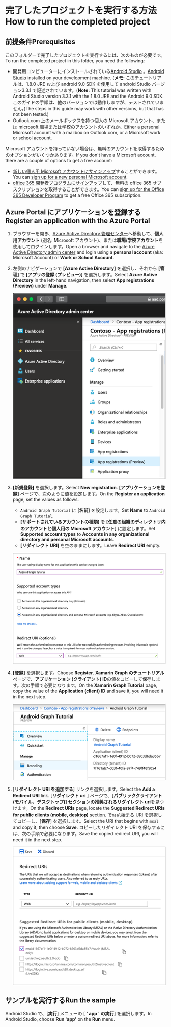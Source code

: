 # <a name="how-to-run-the-completed-project"></a><span data-ttu-id="8f910-101">完了したプロジェクトを実行する方法</span><span class="sxs-lookup"><span data-stu-id="8f910-101">How to run the completed project</span></span>

## <a name="prerequisites"></a><span data-ttu-id="8f910-102">前提条件</span><span class="sxs-lookup"><span data-stu-id="8f910-102">Prerequisites</span></span>

<span data-ttu-id="8f910-103">このフォルダーで完了したプロジェクトを実行するには、次のものが必要です。</span><span class="sxs-lookup"><span data-stu-id="8f910-103">To run the completed project in this folder, you need the following:</span></span>

- <span data-ttu-id="8f910-104">開発用コンピューターにインストールされている[Android Studio](https://developer.android.com/studio/) 。</span><span class="sxs-lookup"><span data-stu-id="8f910-104">[Android Studio](https://developer.android.com/studio/) installed on your development machine.</span></span> <span data-ttu-id="8f910-105">(**メモ:** このチュートリアルは、1.8.0 JRE および android 9.0 SDK を使用して android Studio バージョン3.3.1 で記述されています。</span><span class="sxs-lookup"><span data-stu-id="8f910-105">(**Note:** This tutorial was written with Android Studio version 3.3.1 with the 1.8.0 JRE and the Android 9.0 SDK.</span></span> <span data-ttu-id="8f910-106">このガイドの手順は、他のバージョンでは動作しますが、テストされていません。)</span><span class="sxs-lookup"><span data-stu-id="8f910-106">The steps in this guide may work with other versions, but that has not been tested.)</span></span>
- <span data-ttu-id="8f910-107">Outlook.com 上のメールボックスを持つ個人の Microsoft アカウント、または microsoft 職場または学校のアカウントのいずれか。</span><span class="sxs-lookup"><span data-stu-id="8f910-107">Either a personal Microsoft account with a mailbox on Outlook.com, or a Microsoft work or school account.</span></span>

<span data-ttu-id="8f910-108">Microsoft アカウントを持っていない場合は、無料のアカウントを取得するためのオプションがいくつかあります。</span><span class="sxs-lookup"><span data-stu-id="8f910-108">If you don't have a Microsoft account, there are a couple of options to get a free account:</span></span>

- <span data-ttu-id="8f910-109">[新しい個人用 Microsoft アカウントにサインアップ](https://signup.live.com/signup?wa=wsignin1.0&rpsnv=12&ct=1454618383&rver=6.4.6456.0&wp=MBI_SSL_SHARED&wreply=https://mail.live.com/default.aspx&id=64855&cbcxt=mai&bk=1454618383&uiflavor=web&uaid=b213a65b4fdc484382b6622b3ecaa547&mkt=E-US&lc=1033&lic=1)することができます。</span><span class="sxs-lookup"><span data-stu-id="8f910-109">You can [sign up for a new personal Microsoft account](https://signup.live.com/signup?wa=wsignin1.0&rpsnv=12&ct=1454618383&rver=6.4.6456.0&wp=MBI_SSL_SHARED&wreply=https://mail.live.com/default.aspx&id=64855&cbcxt=mai&bk=1454618383&uiflavor=web&uaid=b213a65b4fdc484382b6622b3ecaa547&mkt=E-US&lc=1033&lic=1).</span></span>
- <span data-ttu-id="8f910-110">[office 365 開発者プログラムにサインアップ](https://developer.microsoft.com/office/dev-program)して、無料の office 365 サブスクリプションを取得することができます。</span><span class="sxs-lookup"><span data-stu-id="8f910-110">You can [sign up for the Office 365 Developer Program](https://developer.microsoft.com/office/dev-program) to get a free Office 365 subscription.</span></span>

## <a name="register-an-application-with-the-azure-portal"></a><span data-ttu-id="8f910-111">Azure Portal にアプリケーションを登録する</span><span class="sxs-lookup"><span data-stu-id="8f910-111">Register an application with the Azure Portal</span></span>

1. <span data-ttu-id="8f910-112">ブラウザーを開き、[Azure Active Directory 管理センター](https://aad.portal.azure.com)へ移動して、**個人用アカウント** (別名: Microsoft アカウント)、または**職場/学校アカウント**を使用してログインします。</span><span class="sxs-lookup"><span data-stu-id="8f910-112">Open a browser and navigate to the [Azure Active Directory admin center](https://aad.portal.azure.com) and login using a **personal account** (aka: Microsoft Account) or **Work or School Account**.</span></span>

1. <span data-ttu-id="8f910-113">左側のナビゲーションで **[Azure Active Directory]** を選択し、それから **[管理]** で **[アプリの登録 (プレビュー)]** を選択します。</span><span class="sxs-lookup"><span data-stu-id="8f910-113">Select **Azure Active Directory** in the left-hand navigation, then select **App registrations (Preview)** under **Manage**.</span></span>

    ![<span data-ttu-id="8f910-114">アプリの登録のスクリーンショット</span><span class="sxs-lookup"><span data-stu-id="8f910-114">A screenshot of the App registrations</span></span> ](../../tutorial/images/aad-portal-app-registrations.png)

1. <span data-ttu-id="8f910-115">**[新規登録]** を選択します。</span><span class="sxs-lookup"><span data-stu-id="8f910-115">Select **New registration**.</span></span> <span data-ttu-id="8f910-116">**[アプリケーションを登録]** ページで、次のように値を設定します。</span><span class="sxs-lookup"><span data-stu-id="8f910-116">On the **Register an application** page, set the values as follows.</span></span>

    - <span data-ttu-id="8f910-117">`Android Graph Tutorial` に **[名前]** を設定します。</span><span class="sxs-lookup"><span data-stu-id="8f910-117">Set **Name** to `Android Graph Tutorial`.</span></span>
    - <span data-ttu-id="8f910-118">**[サポートされているアカウントの種類]** を **[任意の組織のディレクトリ内のアカウントと個人用の Microsoft アカウント]** に設定します。</span><span class="sxs-lookup"><span data-stu-id="8f910-118">Set **Supported account types** to **Accounts in any organizational directory and personal Microsoft accounts**.</span></span>
    - <span data-ttu-id="8f910-119">**[リダイレクト URI]** を空のままにします。</span><span class="sxs-lookup"><span data-stu-id="8f910-119">Leave **Redirect URI** empty.</span></span>

    ![[アプリケーションの登録] ページのスクリーンショット](../../tutorial/images/aad-register-an-app.png)

1. <span data-ttu-id="8f910-121">**[登録]** を選択します。</span><span class="sxs-lookup"><span data-stu-id="8f910-121">Choose **Register**.</span></span> <span data-ttu-id="8f910-122">**Xamarin Graph のチュートリアル**ページで、**アプリケーション (クライアント) ID**の値をコピーして保存します。次の手順で必要になります。</span><span class="sxs-lookup"><span data-stu-id="8f910-122">On the **Xamarin Graph Tutorial** page, copy the value of the **Application (client) ID** and save it, you will need it in the next step.</span></span>

    ![新しいアプリの登録のアプリケーション ID のスクリーンショット](../../tutorial/images/aad-application-id.png)

1. <span data-ttu-id="8f910-124">[**リダイレクト URI を追加する**] リンクを選択します。</span><span class="sxs-lookup"><span data-stu-id="8f910-124">Select the **Add a Redirect URI** link.</span></span> <span data-ttu-id="8f910-125">[**リダイレクト uri** ] ページで、[**パブリッククライアント (モバイル、デスクトップ)] セクションの推奨されるリダイレクト uri**を見つけます。</span><span class="sxs-lookup"><span data-stu-id="8f910-125">On the **Redirect URIs** page, locate the **Suggested Redirect URIs for public clients (mobile, desktop)** section.</span></span> <span data-ttu-id="8f910-126">で`msal`始まる URI を選択してコピーし、[**保存**] を選択します。</span><span class="sxs-lookup"><span data-stu-id="8f910-126">Select the URI that begins with `msal` and copy it, then choose **Save**.</span></span> <span data-ttu-id="8f910-127">コピーしたリダイレクト URI を保存するには、次の手順で必要になります。</span><span class="sxs-lookup"><span data-stu-id="8f910-127">Save the copied redirect URI, you will need it in the next step.</span></span>

    ![リダイレクト uri ページのスクリーンショット](../../tutorial/images/aad-redirect-uris.png)

## <a name="run-the-sample"></a><span data-ttu-id="8f910-129">サンプルを実行する</span><span class="sxs-lookup"><span data-stu-id="8f910-129">Run the sample</span></span>

<span data-ttu-id="8f910-130">Android Studio で、[**実行**] メニューの [ **' app ' の実行**] を選択します。</span><span class="sxs-lookup"><span data-stu-id="8f910-130">In Android Studio, choose **Run 'app'** on the **Run** menu.</span></span>